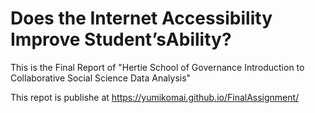 # Does the Internet Accessibility Improve Student’sAbility?

This is the Final Report of "Hertie School of Governance Introduction to Collaborative Social Science Data Analysis"

This repot is publishe at https://yumikomai.github.io/FinalAssignment/
